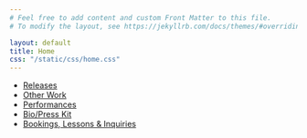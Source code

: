 ```yaml
---
# Feel free to add content and custom Front Matter to this file.
# To modify the layout, see https://jekyllrb.com/docs/themes/#overriding-theme-defaults

layout: default
title: Home
css: "/static/css/home.css"
---
```

<nav>
    <ul>
        <li class="collection-item-3 w-dyn-item">
            <a href="/releases" class="tag-link w-inline-block">
                <div class="tag-big">
                    <div style="background-color: #7168d5" class="tag-color-big"></div>
                    <div class="button-text">Releases</div>
                </div>
            </a>
        </li>
        <li class="collection-item-3 w-dyn-item">
            <a href="/works" class="tag-link w-inline-block">
                <div class="tag-big">
                    <div style="background-color: #b0e26c" class="tag-color-big"></div>
                    <div class="button-text">Other Work</div>
                </div>
            </a>
        </li>
        <li class="collection-item-3 w-dyn-item">
            <a href="/performances" class="tag-link w-inline-block">
                <div class="tag-big">
                    <div style="background-color: #ffa9e2" class="tag-color-big"></div>
                    <div class="button-text">Performances</div>
                </div>
            </a>
        </li>
        <li class="collection-item-3 w-dyn-item">
            <a href="/about" class="tag-link w-inline-block">
                <div class="tag-big">
                    <div style="background-color: #009f82" class="tag-color-big"></div>
                    <div class="button-text">Bio/Press Kit</div>
                </div>
            </a>
        </li>
        <li class="collection-item-3 w-dyn-item">
            <a href="/inquiry" class="tag-link w-inline-block">
                <div class="tag-big">
                    <div style="background-color: #ffa9e2" class="tag-color-big"></div>
                    <div class="button-text">Bookings, Lessons & Inquiries</div>
                </div>
            </a>
        </li>
    </ul>
</nav>
